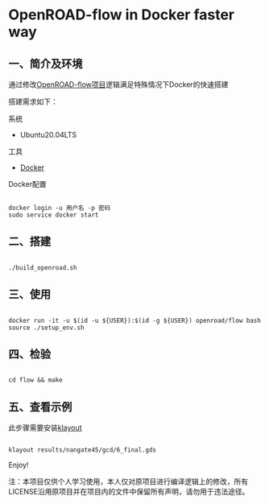# OpenROAD-flow in Docker faster way

## 一、简介及环境

通过修改[OpenROAD-flow项目](https://github.com/The-OpenROAD-Project/OpenROAD-flow-scripts)逻辑满足特殊情况下Docker的快速搭建

搭建需求如下：

系统

* Ubuntu20.04LTS

工具

* [Docker](https://www.jianshu.com/p/da1c7dc4217a)

Docker配置

```shell

docker login -u 用户名 -p 密码
sudo service docker start

```

## 二、搭建

```shell

./build_openroad.sh

```

## 三、使用

```shell

docker run -it -u $(id -u ${USER}):$(id -g ${USER}) openroad/flow bash
source ./setup_env.sh

```

## 四、检验

```shell

cd flow && make

```

## 五、查看示例

此步骤需要安装[klayout](https://www.klayout.de/build.html)

```shell

klayout results/nangate45/gcd/6_final.gds

```

Enjoy!

注：本项目仅供个人学习使用，本人仅对原项目进行编译逻辑上的修改，所有LICENSE沿用原项目并在项目内的文件中保留所有声明，请勿用于违法途径。
